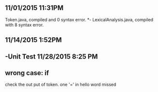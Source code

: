 11/01/2015 11:31PM
-----------
 Token.java, compiled and 0 syntax error.
*- LexicalAnalysis.java, compiled with 8 syntax error. 

11/14/2015 1:52PM
---------
 -Unit Test
 11/28/2015 8:25 PM
 --------------
 wrong case: if
 ------------
 check the out put of token.
 one '=' in hello word missed
 
